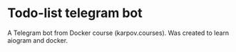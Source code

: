 # Todo-list telegram bot
A Telegram bot from Docker course (karpov.courses). Was created to learn aiogram and docker.
